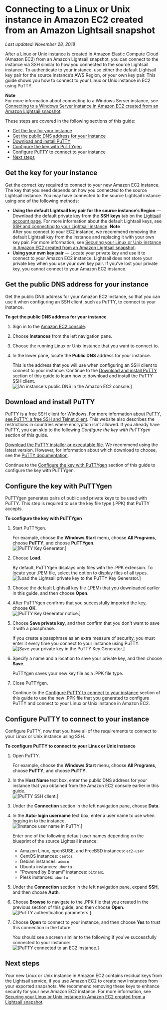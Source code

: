 # Connecting to a Linux or Unix instance in Amazon EC2 created from an Amazon Lightsail snapshot<a name="amazon-lightsail-connecting-to-linux-unix-amazon-ec2-instances"></a>

 *Last updated: November 28, 2018* 

After a Linux or Unix instance is created in Amazon Elastic Compute Cloud \(Amazon EC2\) from an Amazon Lightsail snapshot, you can connect to the instance via SSH similar to how you connected to the source Lightsail instance\. To authenticate to your instance, use either the default Lightsail key pair for the source instance’s AWS Region, or your own key pair\. This guide shows you how to connect to your Linux or Unix instance in EC2 using PuTTY\.

**Note**  
For more information about connecting to a Windows Server instance, see [Connecting to a Windows Server instance in Amazon EC2 created from an Amazon Lightsail snapshot](amazon-lightsail-connecting-to-windows-server-amazon-ec2-instances.md)\.

These steps are covered in the following sections of this guide:
+ [Get the key for your instance](#get-the-key-linux-unix-instance)
+ [Get the public DNS address for your instance](#get-the-public-dns-address-for-your-linux-unix-instance)
+ [Download and install PuTTY](#download-and-install-putty)
+ [Configure the key with PuTTYgen](#configure-the-key-with-puttygen)
+ [Configure PuTTY to connect to your instance](#configure-putty-to-connect)
+ [Next steps](#connecting-to-linux-unix-instances-next-steps)

## Get the key for your instance<a name="get-the-key-linux-unix-instance"></a>

Get the correct key required to connect to your new Amazon EC2 instance\. The key that you need depends on how you connected to the source Lightsail instance\. You may have connected to the source Lightsail instance using one of the following methods:
+ **Using the default Lightsail key pair for the source instance’s Region** — Download the default private key from the **SSH keys** tab on the [Lightsail account page](https://lightsail.aws.amazon.com//ls/webapp/account/keys)\. For more information about the default Lightsail keys, see [SSH and connecting to your Lightsail instance](understanding-ssh-in-amazon-lightsail.md)\.
**Note**  
After you connect to your EC2 instance, we recommend removing the default Lightsail key from the instance and replacing it with your own key pair\. For more information, see [Securing your Linux or Unix instance in Amazon EC2 created from an Amazon Lightsail snapshot](amazon-lightsail-securing-linux-unix-amazon-ec2-instances.md)\.
+ **Using your own key pair** — Locate your private key and use it to connect to your Amazon EC2 instance\. Lightsail does not store your private key when you use your own key pair\. If you’ve lost your private key, you cannot connect to your Amazon EC2 instance\.

## Get the public DNS address for your instance<a name="get-the-public-dns-address-for-your-linux-unix-instance"></a>

Get the public DNS address for your Amazon EC2 instance, so that you can use it when configuring an SSH client, such as PuTTY, to connect to your instance\.

**To get the public DNS address for your instance**

1. Sign in to the [Amazon EC2 console](https://console.aws.amazon.com/ec2/)\.

1. Choose **Instances** from the left navigation pane\. 

1. Choose the running Linux or Unix instance that you want to connect to\.

1. In the lower pane, locate the **Public DNS** address for your instance\.

   This is the address that you will use when configuring an SSH client to connect to your instance\. Continue to the [Download and install PuTTY](#download-and-install-putty) section of this guide to learn how to download and install the PuTTY SSH client\.  
![\[An instance's public DNS in the Amazon EC2 console.\]](https://d9yljz1nd5001.cloudfront.net/en_us/cfefe1b500656f5beb2491eaf820d8f4/images/amazon-lightsail-ec2-public-dns.png)

## Download and install PuTTY<a name="download-and-install-putty"></a>

PuTTY is a free SSH client for Windows\. For more information about [PuTTY, see PuTTY: a free SSH and Telnet client](http://www.chiark.greenend.org.uk/~sgtatham/putty/)\. This website also describes the restrictions in countries where encryption isn't allowed\. If you already have PuTTY, you can skip to the following *Configure the key with PuTTYgen* section of this guide\.

[Download the PuTTY installer or executable file](http://www.chiark.greenend.org.uk/~sgtatham/putty/download.html)\. We recommend using the latest version\. However, for information about which download to choose, see the [PuTTY documentation](http://www.chiark.greenend.org.uk/~sgtatham/putty/docs.html)\.

Continue to the [Configure the key with PuTTYgen](#configure-the-key-with-puttygen) section of this guide to configure the key with PuTTYgen\.

## Configure the key with PuTTYgen<a name="configure-the-key-with-puttygen"></a>

PuTTYgen generates pairs of public and private keys to be used with PuTTY\. This step is required to use the key file type \(\.PPK\) that PuTTY accepts\.

**To configure the key with PuTTYgen**

1. Start PuTTYgen\.

   For example, choose the **Windows Start** menu, choose **All Programs**, choose **PuTTY**, and choose **PuTTYgen**\.  
![\[PuTTY Key Generator.\]](https://d9yljz1nd5001.cloudfront.net/en_us/cfefe1b500656f5beb2491eaf820d8f4/images/puttygen-key-generator.png)

1. Choose **Load**\.

   By default, PuTTYgen displays only files with the \.PPK extension\. To locate your \.PEM file, select the option to display files of all types\.  
![\[Load the Lightsail private key to the PuTTY Key Generator.\]](https://d9yljz1nd5001.cloudfront.net/en_us/cfefe1b500656f5beb2491eaf820d8f4/images/amazon-lightsail-putty-load-private-key.png)

1. Choose the default Lightsail key file \(\.PEM\) that you downloaded earlier in this guide, and then choose **Open**\.

1. After PuTTYgen confirms that you successfully imported the key, choose **OK**\.  
![\[PuTTY Key Generator notice.\]](https://d9yljz1nd5001.cloudfront.net/en_us/cfefe1b500656f5beb2491eaf820d8f4/images/amazon-lightsail-putty-puttygen-notice.png)

1. Choose **Save private key**, and then confirm that you don't want to save it with a passphrase\.

   If you create a passphrase as an extra measure of security, you must enter it every time you connect to your instance using PuTTY\.  
![\[Save your private key in the PuTTY Key Generator.\]](https://d9yljz1nd5001.cloudfront.net/en_us/cfefe1b500656f5beb2491eaf820d8f4/images/amazon-lightsail-putty-save-private-key.png)

1. Specify a name and a location to save your private key, and then choose **Save**\.

   PuTTYgen saves your new key file as a \.PPK file type\.

1. Close PuTTYgen\.

   Continue to the [Configure PuTTY to connect to your instance](#configure-putty-to-connect) section of this guide to use the new \.PPK file that you generated to configure PuTTY and connect to your Linux or Unix instance in Amazon EC2\.

## Configure PuTTY to connect to your instance<a name="configure-putty-to-connect"></a>

Configure PuTTY, now that you have all of the requirements to connect to your Linux or Unix instance using SSH\.

**To configure PuTTY to connect to your Linux or Unix instance**

1. Open PuTTY\.

   For example, choose the **Windows Start** menu, choose **All Programs**, choose **PuTTY**, and choose **PuTTY**\.

1. In the **Host Name** text box, enter the public DNS address for your instance that you obtained from the Amazon EC2 console earlier in this guide\.  
![\[PuTTY SSH client.\]](https://d9yljz1nd5001.cloudfront.net/en_us/cfefe1b500656f5beb2491eaf820d8f4/images/amazon-lightsail-putty-host-name.png)

1. Under the **Connection** section in the left navigation pane, choose **Data**\.

1. In the **Auto\-login username** text box, enter a user name to use when logging in to the instance\.  
![\[Instance user name in PuTTY.\]](https://d9yljz1nd5001.cloudfront.net/en_us/cfefe1b500656f5beb2491eaf820d8f4/images/amazon-lightsail-putty-login-details.png)

   Enter one of the following default user names depending on the blueprint of the source Lightsail instance:
   + Amazon Linux, openSUSE, and FreeBSD instances: `ec2-user`
   + CentOS instances: `centos`
   + Debian instances: `admin`
   + Ubuntu instances: `ubuntu`
   + "Powered by Bitnami" instances: `bitnami`
   + Plesk instances: `ubuntu`

1. Under the **Connection** section in the left navigation pane, expand **SSH**, and then choose **Auth**\.

1. Choose **Browse** to navigate to the \.PPK file that you created in the previous section of this guide, and then choose **Open**\.  
![\[PuTTY authentication parameters.\]](https://d9yljz1nd5001.cloudfront.net/en_us/cfefe1b500656f5beb2491eaf820d8f4/images/amazon-lightsail-putty-authentication-parameters.png)

1. Choose **Open** to connect to your instance, and then choose **Yes** to trust this connection in the future\.

   You should see a screen similar to the following if you've successfully connected to your instance:  
![\[PuTTY connected to an EC2 instance.\]](https://d9yljz1nd5001.cloudfront.net/en_us/cfefe1b500656f5beb2491eaf820d8f4/images/amazon-lightsail-putty-connected.png)

## Next steps<a name="connecting-to-linux-unix-instances-next-steps"></a>

Your new Linux or Unix instance in Amazon EC2 contains residual keys from the Lightsail service, if you use Amazon EC2 to create new instances from your exported snapshots\. We recommend removing these keys to enhance security for your new Amazon EC2 instance\. For more information, see [Securing your Linux or Unix instance in Amazon EC2 created from a Lightsail snapshot](amazon-lightsail-securing-linux-unix-amazon-ec2-instances.md)\.